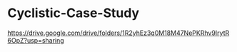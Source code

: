 # Cyclistic-Case-Study
https://drive.google.com/drive/folders/1R2yhEz3q0M18M47NePKRhv9IrytR6OpZ?usp=sharing
